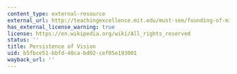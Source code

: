 ```yaml
---
content_type: external-resource
external_url: http://teachingexcellence.mit.edu/must-see/founding-of-mit-persistence-of-vision
has_external_license_warning: true
license: https://en.wikipedia.org/wiki/All_rights_reserved
status: ''
title: Persistence of Vision
uid: b5fbce51-bbfd-40ca-bd02-cef05e193001
wayback_url: ''
---
```

